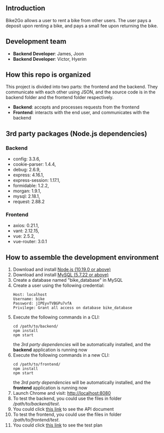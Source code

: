 ## Introduction
Bike2Go allows a user to rent a bike from other users. The user pays a deposit upon renting a bike, and pays a small fee upon returning the bike.

## Development team
* **Backend Developer**: James, Joon
* **Backend Developer**: Victor, Hyerim

## How this repo is organized
This project is divided into two parts: the frontend and the backend. They communicate with each other using JSON, and the source code is in the backend folder and the frontend folder respectively.
* **Backend**: accepts and processes requests from the frontend
* **Frontend**: interacts with the end user, and communicates with the backend

## 3rd party packages (Node.js dependencies)
### Backend
*   config: 3.3.6,
*   cookie-parser: 1.4.4,
*   debug: 2.6.9,
*   express: 4.16.1,
*   express-session: 1.17.1,
*   formidable: 1.2.2,
*   morgan: 1.9.1,
*   mysql: 2.18.1,
*   request: 2.88.2 
### Frontend
*   axios: 0.21.1,
*   vant: 2.12.15,
*   vue: 2.5.2,
*   vue-router: 3.0.1

## How to assemble the development environment
1. Download and install [Node.js (10.19.0 or above)](https://nodejs.org/en/)
2. Download and install [MySQL (5.7.22 or above)](https://dev.mysql.com/downloads/mysql/)
3. Create a database named "bike_database" in MySQL
4. Create a user using the following credential:
   ```
   Host: localhost
   Username: bike
   Password: jIPEyvTVBGPu7vfA  
   Privilege: Grant all access on database bike_database
   ```
5. Execute the following commands in a CLI:
   ```
   cd /path/to/backend/
   npm install
   npm start
   ```
   the *3rd party dependencies* will be automatically installed, and the **backend** application is running now
6. Execute the following commands in a new CLI:
   ```
   cd /path/to/frontend/
   npm install
   npm start
   ```
   the *3rd party dependencies* will be automatically installed, and the **frontend** application is running now
7. Launch Chrome and visit: [http://localhost:8080](http://localhost:8080)
8. To test the backend, you could use the files in folder */path/to/backend/test*.
9. You could click [this link](./backend/README.md) to see the API document
10. To test the frontend, you could use the files in folder */path/to/frontend/test*.
11. You could click [this link](https://docs.google.com/spreadsheets/d/12_cmsn8nUr215SDaN_vIMbE8naaaJEoyxvRK_JW4Y3Y/edit#gid=0) to see the test plan